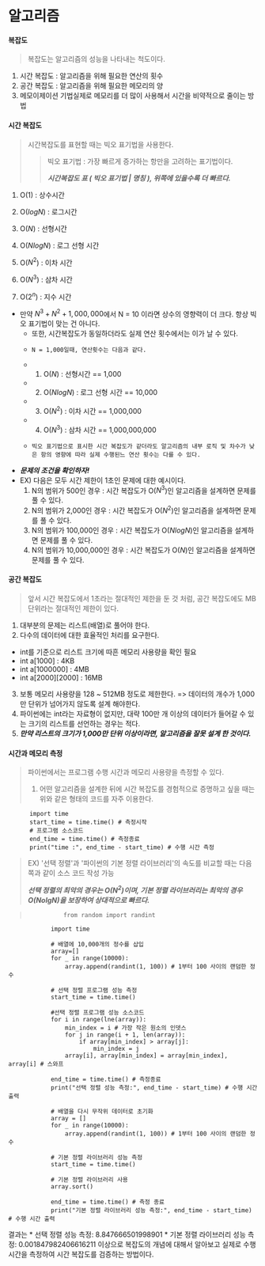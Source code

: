 # 알고리즘

#### 복잡도
> 복잡도는 알고리즘의 성능을 나타내는 척도이다.
  1. 시간 복잡도 : 알고리즘을 위해 필요한 연산의 횟수 
  2. 공간 복잡도 : 알고리즘을 위해 필요한 메모리의 양
  3. 메모이제이션 기법실제로 메모리를 더 많이 사용해서 시간을 비약적으로 줄이는 방법

#### 시간 복잡도
> 시간복잡도를 표현할 때는 빅오 표기법을 사용한다.
>> 빅오 표기법 : 가장 빠르게 증가하는 항만을 고려하는 표기법이다. 
>>
>> ***시간복잡도 표 ( 빅오 표기법 | 명칭 ), 위쪽에 있을수록 더 빠르다.***
  1.    O($1$) : 상수시간
 
  2.    O($logN$) : 로그시간
 
  3.    O($N$) : 선형시간
 
  4.    O($NlogN$) : 로그 선형 시간
 
  5.    O($N^2$) : 이차 시간
 
  6.    O($N^3$) : 삼차 시간
 
  7.    O($2^n$) : 지수 시간

  * 만약 $N^3 + N^2 + 1,000,000$에서 N = 10 이라면 상수의 영향력이 더 크다. 항상 빅오 표기법이 맞는 건 아니다.
    * 또한, 시간복잡도가 동일하더라도 실제 연산 횟수에서는 이가 날 수 있다.
    *     N = 1,000일때, 연산횟수는 다음과 같다.
    * 1.    O($N$) : 선형시간 == 1,000
    * 2.    O($NlogN$) : 로그 선형 시간 == 10,000
    * 3.    O($N^2$) : 이차 시간 == 1,000,000
    * 4.    O($N^3$) : 삼차 시간 == 1,000,000,000
    *     빅오 표기법으로 표시한 시간 복잡도가 같더라도 알고리즘의 내부 로직 및 차수가 낮은 항의 영향에 따라 실제 수행된느 연산 횟수는 다를 수 있다.
     
   * ***문제의 조건을 확인하자!***
   * EX) 다음은 모두 시간 제한이 1초인 문제에 대한 예시이다.
      1. N의 범위가 500인 경우 : 시간 복잡도가 O($N^3$)인 알고리즘을 설계하면 문제를 풀 수 있다.
      2. N의 범위가 2,000인 경우 : 시간 복잡도가 O($N^2$)인 알고리즘을 설계하면 문제를 풀 수 있다.
      3. N의 범위가 100,000인 경우 : 시간 복잡도가 O($NlogN$)인 알고리즘을 설계하면 문제를 풀 수 있다.
      4. N의 범위가 10,000,000인 경우 : 시간 복잡도가 O($N$)인 알고리즘을 설계하면 문제를 풀 수 있다.

#### 공간 복잡도
> 앞서 시간 복잡도에서 1초라는 절대적인 제한을 둔 것 처럼, 공간 복잡도에도 MB 단위라는 절대적인 제한이 있다.
1. 대부분의 문제는 리스트(배열)로 풀어야 한다.
2. 다수의 데이터에 대한 효율적인 처리를 요구한다.
  * int를 기준으로 리스트 크기에 따흔 메모리 사용량을 확인 필요
  * int a[1000] : 4KB
  * int a[1000000] : 4MB
  * int a[2000][2000] : 16MB
3. 보통 메모리 사용량을 128 ~ 512MB 정도로 제한한다. => 데이터의 개수가 1,000만 단위가 넘어가지 않도록 설계 해야한다.
4. 파이썬에는 int라는 자료형이 없지만, 대략 100만 개 이상의 데이터가 들어갈 수 있는 크기의 리스트를 선언하는 경우는 적다.
5. ***만약 리스트의 크기가 1,000만 단위 이상이라면, 알고리즘을 잘못 설계 한 것이다.***

#### 시간과 메모리 측정
> 파이썬에서는 프로그램 수행 시간과 메모리 사용량을 측정할 수 있다.
> 1. 어떤 알고리즘을 설계한 뒤에 시간 복잡도를 경험적으로 증명하고 싶을 때는 위와 같은 형태의 코드를 자주 이용한다.
> 
          import time
          start_time = time.time() # 측정시작
          # 프로그램 소스코드
          end_time = time.time() # 측정종료
          print("time :", end_time - start_time) # 수행 시간 측정
                
> EX) '선택 정렬'과 '파이썬의 기본 정렬 라이브러리'의 속도를 비교할 때는 다음 쪽과 같이 소스 코드 작성 가능
> 
> ***선택 정렬의 최악의 경우는 O($N^2$)이며, 기본 정렬 라이브러리는 최악의 경우 O($NolgN$)을 보장하여 상대적으로 빠르다.***

>               from random import randint
                import time
                
                # 배열에 10,000개의 정수를 삽입
                array=[]
                for _ in range(10000):
                    array.append(randint(1, 100)) # 1부터 100 사이의 랜덤한 정수
                
                # 선택 정렬 프로그램 성능 측정
                start_time = time.time()
                
                #선택 정렬 프로그램 성능 소스코드
                for i in range(lne(array)):
                    min_index = i # 가장 작은 원소의 인뎃스
                    for j in range(i + 1, len(array)):
                        if array[min_index] > array[j]:
                            min_index = j
                    array[i], array[min_index] = array[min_index], array[i] # 스와프
                    
                end_time = time.time() # 측정종료
                print("선택 정렬 성능 측정:", end_time - start_time) # 수행 시간 출력
                
                # 배열을 다시 무작위 데이터로 초기화
                array = []
                for _ in range(10000):
                    array.append(randint(1, 100)) # 1부터 100 사이의 랜덤한 정수
                    
                # 기본 정렬 라이브러리 성능 측정
                start_time = time.time()
                
                # 기본 정렬 라이브러리 사용
                array.sort()
                
                end_time = time.time() # 측정 종료
                print("기본 정렬 라이브러리 성능 측정:", end_time - start_time) # 수행 시간 출력
                
결과는 * 선택 정렬 성능 측정: 8.847666501998901
       * 기본 정렬 라이브러리 성능 측정: 0.001847982406616211
이상으로 복잡도의 개념에 대해서 알아보고 실제로 수행 시간을 측정하여 시간 복잡도를 검증하는 방법이다.
